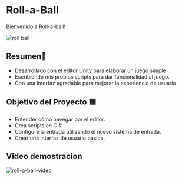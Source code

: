 # Roll-a-Ball
 Bienvenido a Roll-a-ball!

![roll ball](https://user-images.githubusercontent.com/41756950/154409989-ae4c79ec-dfba-461c-9176-1203bad99b87.jpeg)
## Resumen🔵
- Desarrollado con el editor Unity para elaborar un juego simple
- Escribiendo mis propios scripts para dar funcionalidad al juego.
- Con una interfaz agradable para mejorar la experiencia de usuario
## Objetivo del Proyecto 🟨
- Entender cómo navegar por el editor.
- Crea scripts en C #
- Configure la entrada utilizando el nuevo sistema de entrada.
- Crear una interfaz de usuario básica.

## Video demostracion
![roll-a-ball-video](https://user-images.githubusercontent.com/41756950/154411577-193bd813-8719-4776-a2c8-b058400cad53.gif)
